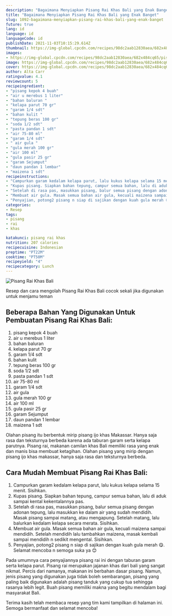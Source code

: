 ```yaml
---
description: "Bagaimana Menyiapkan Pisang Rai Khas Bali yang Enak Banget"
title: "Bagaimana Menyiapkan Pisang Rai Khas Bali yang Enak Banget"
slug: 1092-bagaimana-menyiapkan-pisang-rai-khas-bali-yang-enak-banget
future: true
lang: id
language: id
languageCode: id
publishDate: 2021-11-03T10:15:29.614Z 
thumbnail: https://img-global.cpcdn.com/recipes/98dc2aab12830aea/682x484cq65/pisang-rai-khas-bali-foto-resep-utama.png
images:
- https://img-global.cpcdn.com/recipes/98dc2aab12830aea/682x484cq65/pisang-rai-khas-bali-foto-resep-utama.png
image: https://img-global.cpcdn.com/recipes/98dc2aab12830aea/682x484cq65/pisang-rai-khas-bali-foto-resep-utama.png
cover: https://img-global.cpcdn.com/recipes/98dc2aab12830aea/682x484cq65/pisang-rai-khas-bali-foto-resep-utama.png
author: Alta Carr
ratingvalue: 4.1
reviewcount: 5
recipeingredient:
- "pisang kepok 4 buah"
- "air u merebus 1 liter"
- "bahan baluran "
- "kelapa parut 70 gr"
- "garam 1/4 sdt"
- "bahan kulit "
- "tepung beras 100 gr"
- "soda 1/2 sdt"
- "pasta pandan 1 sdt"
- "air 75-80 ml"
- "garam 1/4 sdt"
- " air gula "
- "gula merah 100 gr"
- "air 100 ml"
- "gula pasir 25 gr"
- "garam Sejumput"
- "daun pandan 1 lembar"
- "maizena 1 sdt"
recipeinstructions:
- "Campurkan garam kedalam kelapa parut, lalu kukus kelapa selama 15 menit. Sisihkan."
- "Kupas pisang. Siapkan bahan tepung, campur semua bahan, lalu di aduk sampai kental kekentalannya pas."
- "Setelah di rasa pas, masukkan pisang, balur semua pisang dengan adonan tepung, lalu masukkan ke dalam air yang sudah mendidih. Masak pisang sampai matang, atau mengapung. Setelah matang, lalu balurkan kedalam kelapa secara merata. Sisihkan."
- "Membuat air gula. Masak semua bahan air gula, kecuali maizena sampai mendidih. Setelah mendidih lalu tambahkan maizena, masak kembali sampai mendidih n sedikit mengental. Sisihkan."
- "Penyajian, potong2 pisang n siap di sajikan dengan kuah gula merah 😋. Selamat mencoba n semoga suka ya 😊"
categories:
- Resep
tags:
- pisang
- rai
- khas

katakunci: pisang rai khas 
nutrition: 207 calories
recipecuisine: Indonesian
preptime: "PT22M"
cooktime: "PT50M"
recipeyield: "4"
recipecategory: Lunch
---
```



![Pisang Rai Khas Bali](https://img-global.cpcdn.com/recipes/98dc2aab12830aea/682x484cq65/pisang-rai-khas-bali-foto-resep-utama.png)

Resep dan cara mengolah  Pisang Rai Khas Bali cocok sekali jika digunakan untuk menjamu teman

<!--inarticleads1-->

## Beberapa Bahan Yang Digunakan Untuk Pembuatan Pisang Rai Khas Bali:

1. pisang kepok 4 buah
1. air u merebus 1 liter
1. bahan baluran 
1. kelapa parut 70 gr
1. garam 1/4 sdt
1. bahan kulit 
1. tepung beras 100 gr
1. soda 1/2 sdt
1. pasta pandan 1 sdt
1. air 75-80 ml
1. garam 1/4 sdt
1.  air gula 
1. gula merah 100 gr
1. air 100 ml
1. gula pasir 25 gr
1. garam Sejumput
1. daun pandan 1 lembar
1. maizena 1 sdt

Olahan pisang itu berbentuk mirip pisang ijo khas Makassar. Hanya saja rasa dan teksturnya berbeda karena ada taburan garam serta kelapa parutnya. Pisang rai, makanan camilan khas Bali memiliki rasa yang enak dan manis bisa membuat ketagihan. Olahan pisang yang mirip dengan pisang ijo khas makassar, hanya saja rasa dan teksturnya berbeda. 

<!--inarticleads2-->

## Cara Mudah Membuat Pisang Rai Khas Bali:

1. Campurkan garam kedalam kelapa parut, lalu kukus kelapa selama 15 menit. Sisihkan.
1. Kupas pisang. Siapkan bahan tepung, campur semua bahan, lalu di aduk sampai kental kekentalannya pas.
1. Setelah di rasa pas, masukkan pisang, balur semua pisang dengan adonan tepung, lalu masukkan ke dalam air yang sudah mendidih. Masak pisang sampai matang, atau mengapung. Setelah matang, lalu balurkan kedalam kelapa secara merata. Sisihkan.
1. Membuat air gula. Masak semua bahan air gula, kecuali maizena sampai mendidih. Setelah mendidih lalu tambahkan maizena, masak kembali sampai mendidih n sedikit mengental. Sisihkan.
1. Penyajian, potong2 pisang n siap di sajikan dengan kuah gula merah 😋. Selamat mencoba n semoga suka ya 😊


Pada umumnya cara penyajiannya pisang rai ini dengan taburan garam serta kelapa parut. Pisang rai merupakan jajanan khas dari bali yang sangat nikmat. Percis dari namanya, makanan ini berbahan dasar pisang. Namun, jenis pisang yang digunakan juga tidak boleh sembarangan, pisang yang paling baik digunakan adalah pisang tanduk yang cukup tua sehingga rasanya lebih legit. Buah pisang memiliki makna yang begitu mendalam bagi masyarakat Bali. 

Terima kasih telah membaca resep yang tim kami tampilkan di halaman ini. Semoga bermanfaat dan selamat mencoba!
